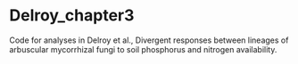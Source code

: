 # Delroy_chapter3
Code for analyses in Delroy et al., Divergent responses between lineages of arbuscular mycorrhizal fungi to soil phosphorus and nitrogen availability.
